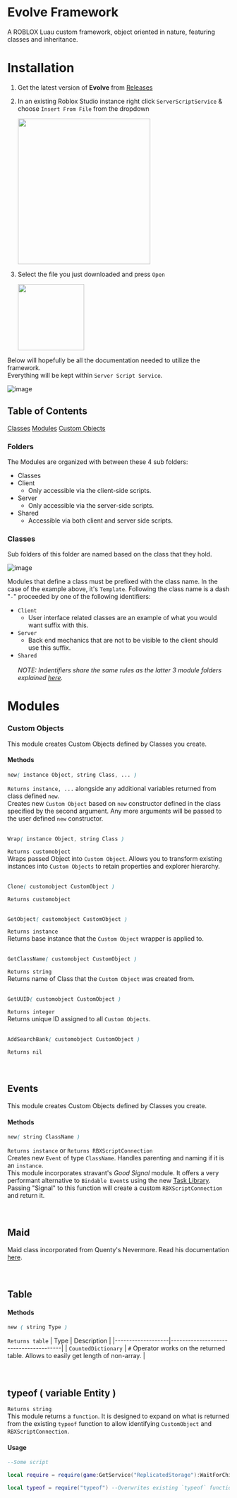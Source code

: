 # Evolve Framework
A ROBLOX Luau custom framework, object oriented in nature, featuring classes and inheritance.


# Installation

1. Get the latest version of **Evolve** from [Releases](https://github.com/1Humza/evolve-framework/releases)
2. In an existing Roblox Studio instance right click `ServerScriptService` & choose `Insert From File` from the dropdown
    
    <img src="https://user-images.githubusercontent.com/70859111/128649899-18b58449-a42e-405b-a8fb-eb50598cdbbe.png" width="300" height="330">
3. Select the file you just downloaded and press `Open`
    
    <img src="https://user-images.githubusercontent.com/70859111/128650065-3833cd49-adaa-405c-bfe6-5928fc84fa29.png" width="150" height="150">
    
Below will hopefully be all the documentation needed to utilize the framework. \
Everything will be kept within `Server Script Service`.

![image](https://user-images.githubusercontent.com/70859111/136673922-497a53b9-709a-421f-bd7b-343db5e6e15d.png)

## Table of Contents  
[Classes](#classes)
[Modules](#modules)
    [Custom Objects](#custom-objects)


### Folders
The Modules are organized with between these 4 sub folders:
- Classes
- Client
  - Only accessible via the client-side scripts.
- Server
    - Only accessible via the server-side scripts.
- Shared
    - Accessible via both client and server side scripts.

### Classes
Sub folders of this folder are named based on the class that they hold.

![image](https://user-images.githubusercontent.com/70859111/128658321-5231245a-c17a-4f60-afe6-2c0811c579a9.png)

Modules that define a class must be prefixed with the class name. In the case of the example above, it's `Template`.
Following the class name is a dash "`-`" proceeded by one of the following identifiers:
- `Client`
    - User interface related classes are an example of what you would want suffix with this.
- `Server`
    - Back end mechanics that are not to be visible to the client should use this suffix.
- `Shared`\
\
*NOTE: Indentifiers share the same rules as the latter 3 module folders explained [here](###folders).*

# Modules

### Custom Objects
This module creates Custom Objects defined by Classes you create.

#### Methods
```css
new( instance Object, string Class, ... )
```
```Returns instance, ...``` alongside any additional variables returned from class defined `new`.\
Creates new `Custom Object` based on `new` constructor defined in the class specified by the second argument. Any more arguments will be passed to the user defined `new` constructor.\
<br />
```css
Wrap( instance Object, string Class )
```
```Returns customobject```\
Wraps passed Object into `Custom Object`. Allows you to transform existing instances into `Custom Objects` to retain properties and explorer hierarchy.\
<br />

```css
Clone( customobject CustomObject )
```
```Returns customobject```
<br />
<br />
```css
GetObject( customobject CustomObject )
```
```Returns instance```\
Returns base instance that the `Custom Object` wrapper is applied to.\
<br />
```css
GetClassName( customobject CustomObject )
```
```Returns string```\
Returns name of Class that the `Custom Object` was created from.\
<br />
```css
GetUUID( customobject CustomObject )
```
```Returns integer```\
Returns unique ID assigned to all `Custom Objects`.\
<br />
```css
AddSearchBank( customobject CustomObject )
```
```Returns nil```
<br />
<br />
<br />


## Events
This module creates Custom Objects defined by Classes you create.

#### Methods
```css
new( string ClassName )
```
```Returns instance``` or ```Returns RBXScriptConnection```\
Creates new `Event` of type `ClassName`. Handles parenting and naming if it is an `instance`.\
This module incorporates stravant's *Good Signal* module. It offers a very performant alternative to `Bindable Event`s using the new [Task Library](https://developer.roblox.com/en-us/api-reference/lua-docs/task). Passing "Signal" to this function will create a custom `RBXScriptConnection` and return it.
<br />
<br />
<br />

## Maid
Maid class incorporated from Quenty's Nevermore. Read his documentation [here](https://quenty.github.io/api/classes/Maid.html).
<br />
<br />
<br />

## Table
#### Methods
```css
new ( string Type )
```
```Returns table```
| Type              | Description                           |
|-------------------|---------------------------------------|
| `CountedDictionary` | `#` Operator works on the returned table. Allows to easily get length of non-array. |
<br />
<br />
<br />

## typeof ( variable Entity )
```Returns string```\
This module returns a `function`. It is designed to expand on what is returned from the existing `typeof` function to allow identifying `CustomObject` and `RBXScriptConnection`.
#### Usage
```lua
--Some script

local require = require(game:GetService("ReplicatedStorage"):WaitForChild("Evolve"))

local typeof = require("typeof") --Overwrites existing `typeof` function with our extended version.
```

<br />
<br />
<br />
